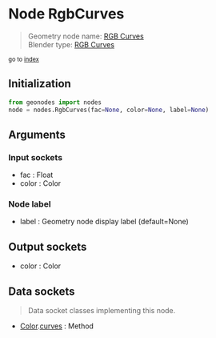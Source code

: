 
# Node RgbCurves

> Geometry node name: [RGB Curves](https://docs.blender.org/manual/en/latest/modeling/geometry_nodes/color/rgb_curves.html)<br>
  Blender type: [RGB Curves](https://docs.blender.org/api/current/bpy.types.ShaderNodeRGBCurve.html)
  
<sub>go to [index](/docs/index.md)</sub>

Initialization
--------------

```python
from geonodes import nodes
node = nodes.RgbCurves(fac=None, color=None, label=None)
```



## Arguments


### Input sockets

- fac : Float
- color : Color

### Node label

- label : Geometry node display label (default=None)

## Output sockets

- color : Color

## Data sockets

> Data socket classes implementing this node.
  
  
- [Color](/docs/sockets/Color.md).[curves](/docs/sockets/Color.md#curves) : Method
  
